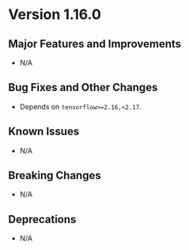 # Version 1.16.0

## Major Features and Improvements

*   N/A

## Bug Fixes and Other Changes

*   Depends on `tensorflow>=2.16,<2.17`.

## Known Issues

*   N/A

## Breaking Changes

*   N/A

## Deprecations

*   N/A

